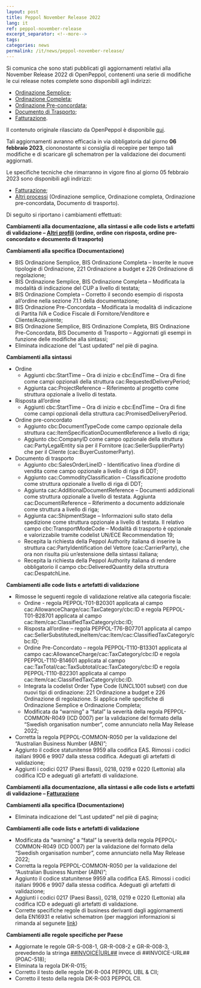 ```yaml
---
layout: post
title: Peppol November Release 2022
lang: it
ref: peppol-november-release
excerpt_separator: <!--more-->
tags:
categories: news
permalink: /it/news/peppol-november-release/
---
```

Si comunica che sono stati pubblicati gli aggiornamenti relativi alla November Release 2022 di OpenPeppol, contenenti una serie di modifiche le cui release notes complete sono disponibili agli indirizzi:
 - [Ordinazione Semplice](https://peppol-docs.agid.gov.it/docs-next-release/docs/ITA/others/guides/release-notes-it/3-order-only/main.html);
 - [Ordinazione Completa](https://peppol-docs.agid.gov.it/docs-next-release/docs/ITA/others/guides/release-notes-it/28-ordering/main.html);
 - [Ordinazione Pre-concordata](https://peppol-docs.agid.gov.it/docs-next-release/docs/ITA/others/guides/release-notes-it/42-orderagreement/main.html);
 - [Documento di Trasporto](https://peppol-docs.agid.gov.it/docs-next-release/docs/ITA/others/guides/release-notes-it/30-despatchadvice/main.html);
 - [Fatturazione](https://peppol-docs.agid.gov.it/docs-next-release/docs/ITA/invoice/guide/release-notes-it/main.html).

Il contenuto originale rilasciato da OpenPeppol è disponibile [qui](https://peppol.org/post-award-november-release-publication/).

Tali aggiornamenti avranno efficacia in via obbligatoria dal giorno **06 febbraio 2023**, ciononostante si consiglia di recepire per tempo tali modifiche e di scaricare gli schematron per la validazione dei documenti aggiornati.

Le specifiche tecniche che rimarranno in vigore fino al giorno 05 febbraio 2023 sono disponibili agli indirizzi:
 - [Fatturazione](https://peppol-docs.agid.gov.it/docs/my_index_fatt.jsp);
 - [Altri processi](https://peppol-docs.agid.gov.it/docs/my_index.jsp) (Ordinazione semplice, Ordinazione completa, Ordinazione pre-concordata, Documento di trasporto).
<!--more-->

Di seguito si riportano i cambiamenti effettuati:

**Cambiamenti alla documentazione, alla sintassi e alle code lists e artefatti di validazione – [Altri profili](https://peppol-docs.agid.gov.it/docs-next-release/my_index.jsp) (ordine, ordine con risposta, ordine pre-concordato e documento di trasporto)**

**Cambiamenti alla specifica (Documentazione)**
- BIS Ordinazione Semplice, BIS Ordinazione Completa – Inserite le nuove tipologie di Ordinazione, 221 Ordinazione a budget e 226 Ordinazione di regolazione; 
- BIS Ordinazione Semplice, BIS Ordinazione Completa – Modificata la modalità di indicazione del CUP a livello di testata;
- BIS Ordinazione Completa – Corretto il secondo esempio di risposta all’ordine nella sezione 7.1.1 della documentazione;
- BIS Ordinazione Pre-Concordata – Modificata la modalità di indicazione di Partita IVA e Codice Fiscale di Fornitore/Venditore e Cliente/Acquirente; 
- BIS Ordinazione Semplice, BIS Ordinazione Completa, BIS Ordinazione Pre-Concordata, BIS Documento di Trasporto – Aggiornati gli esempi in funzione delle modifiche alla sintassi; 
- Eliminata indicazione del “Last updated” nel piè di pagina.

**Cambiamenti alla sintassi**
- Ordine
    - Aggiunti cbc:StartTime – Ora di inizio e cbc:EndTime – Ora di fine come campi opzionali della struttura cac:RequestedDeliveryPeriod;
    - Aggiunta cac:ProjectReference – Riferimento al progetto come struttura opzionale a livello di testata.
- Risposta all’ordine
    - Aggiunti cbc:StartTime – Ora di inizio e cbc:EndTime – Ora di fine come campi opzionali della struttura cac:PromisedDeliveryPeriod.
- Ordine pre-concordato
    - Aggiunto cbc:DocumentTypeCode come campo opzionale della struttura cac:ItemSpecificationDocumentReference a livello di riga;
    - Aggiunto cbc:CompanyID come campo opzionale della struttura cac:PartyLegalEntity sia per il Fornitore (cac:SellerSupplierParty) che per il Cliente (cac:BuyerCustomerParty). 
- Documento di trasporto
    - Aggiunto cbc:SalesOrderLineID - Identificativo linea d’ordine di vendita come campo opzionale a livello di riga di DDT;
    - Aggiunto cac:CommodityClassification – Classificazione prodotto come struttura opzionale a livello di riga di DDT;
    - Aggiunta cac:AdditionalDocumentReference – Documenti addizionali come struttura opzionale a livello di testata. Aggiunta cac:DocumentiReference – Riferimento a documento addizionale come struttura a livello di riga;
    - Aggiunta cac:ShipmentStage – Informazioni sullo stato della spedizione come struttura opzionale a livello di testata. Il relativo campo cbc:TransportModeCode – Modalità di trasporto è opzionale e valorizzabile tramite codelist UN/ECE Recommendation 19;
    - Recepita la richiesta della Peppol Authority italiana di inserire la struttura cac:PartyIdentification del Vettore (cac:CarrierParty), che ora non risulta più un’estensione della sintassi italiana;
    - Recepita la richiesta della Peppol Authority italiana di rendere obbligatorio il campo cbc:DeliveredQuantity della struttura cac:DespatchLine.

**Cambiamenti alle code lists e artefatti di validazione**
- Rimosse le seguenti regole di validazione relative alla categoria fiscale:
    - Ordine - regola PEPPOL-T01-B20301 applicata al campo cac:AllowanceCharge/cac:TaxCategory/cbc:ID e regola PEPPOL-T01-B28701 applicata al campo cac:Item/cac:ClassifiedTaxCategory/cbc:ID;
    - Risposta all’ordine – regola PEPPOL-T76-B07701 applicata al campo cac:SellerSubstitutedLineItem/cac:Item/cac:ClassifiedTaxCategory/cbc:ID;
    - Ordine Pre-Concordato – regola PEPPOL-T110-B13301 applicata al campo cac:AllowanceCharge/cac:TaxCategory/cbc:ID e regola PEPPOL-T110-B14601 applicata al campo cac:TaxTotal/cac:TaxSubtotal/cac:TaxCategory/cbc:ID e regola PEPPOL-T110-B22301 applicata al campo cac:Item/cac:ClassifiedTaxCategory/cbc:ID.
    - Integrata la codelist Order Type Code (UNCL1001 subset) con due nuovi tipi di ordinazione: 221 Ordinazione a budget e 226 Ordinazione di regolazione. Si applica nelle specifiche di Ordinazione Semplice e Ordinazione Completa;
    - Modificata da “warning” a “fatal” la severità della regola PEPPOL-COMMON-R049 (ICD 0007) per la validazione del formato della “Swedish organisation number”, come annunciato nella May Release 2022;
- Corretta la regola PEPPOL-COMMON-R050 per la validazione del “Australian Business Number (ABN)”;
- Aggiunto il codice statunitense 9959 alla codifica EAS. Rimossi i codici italiani 9906 e 9907 dalla stessa codifica. Adeguati gli artefatti di validazione;
- Aggiunti i codici 0217 (Paesi Bassi), 0218, 0219 e 0220 (Lettonia) alla codifica ICD e adeguati gli artefatti di validazione.

**Cambiamenti alla documentazione, alla sintassi e alle code lists e artefatti di validazione – [Fatturazione](https://peppol-docs.agid.gov.it/docs-next-release/my_index_fatt.jsp)**

**Cambiamenti alla specifica (Documentazione)**
- Eliminata indicazione del “Last updated” nel piè di pagina;

**Cambiamenti alle code lists e artefatti di validazione**
- Modificata da “warning” a “fatal” la severità della regola PEPPOL-COMMON-R049 (ICD 0007) per la validazione del formato della “Swedish organisation number”, come annunciato nella May Release 2022;
- Corretta la regola PEPPOL-COMMON-R050 per la validazione del “Australian Business Number (ABN)”;
- Aggiunto il codice statunitense 9959 alla codifica EAS. Rimossi i codici italiani 9906 e 9907 dalla stessa codifica. Adeguati gli artefatti di validazione;
- Aggiunti i codici 0217 (Paesi Bassi), 0218, 0219 e 0220 (Lettonia) alla codifica ICD e adeguati gli artefatti di validazione.
- Corrette specifiche regole di business derivanti dagli aggiornamenti della EN16931 e relativi schematron (per maggiori informazioni si rimanda al segunete [link](https://github.com/ConnectingEurope/eInvoicing-EN16931/releases/tag/validation-1.3.9))

**Cambiamenti alle regole specifiche per Paese**
 - Aggiornate le regole GR-S-008-1, GR-R-008-2 e GR-R-008-3, prevedendo la stringa [##INVOICE|URL##]() invece di ##INVOICE-URL## (POAC-518);
 - Eliminata la regola DK-R-015;
 - Corretto il testo delle regole DK-R-004 PEPPOL UBL & CII;
 - Corretto il testo della regola DK-R-003 PEPPOL CII.
